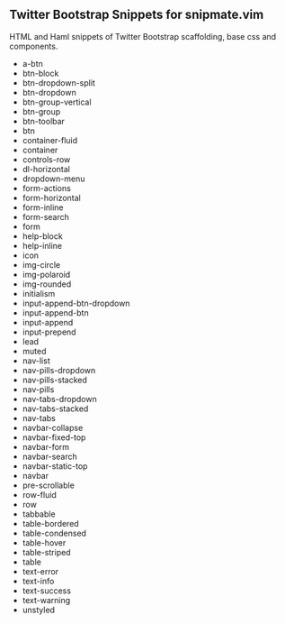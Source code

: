 Twitter Bootstrap Snippets for snipmate.vim
-------------------------------------------

HTML and Haml snippets of Twitter Bootstrap scaffolding, base css and components.

* a-btn
* btn-block
* btn-dropdown-split
* btn-dropdown
* btn-group-vertical
* btn-group
* btn-toolbar
* btn
* container-fluid
* container
* controls-row
* dl-horizontal
* dropdown-menu
* form-actions
* form-horizontal
* form-inline
* form-search
* form
* help-block
* help-inline
* icon
* img-circle
* img-polaroid
* img-rounded
* initialism
* input-append-btn-dropdown
* input-append-btn
* input-append
* input-prepend
* lead
* muted
* nav-list
* nav-pills-dropdown
* nav-pills-stacked
* nav-pills
* nav-tabs-dropdown
* nav-tabs-stacked
* nav-tabs
* navbar-collapse
* navbar-fixed-top
* navbar-form
* navbar-search
* navbar-static-top
* navbar
* pre-scrollable
* row-fluid
* row
* tabbable
* table-bordered
* table-condensed
* table-hover
* table-striped
* table
* text-error
* text-info
* text-success
* text-warning
* unstyled

